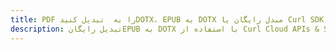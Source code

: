 ---title: PDF را به  تبدیل کنیدDOTX، EPUB به DOTX مبدل رایگان یا Curl SDKdescription: تبدیل رایگانEPUB به DOTX با استفاده از Curl Cloud APIs & SDK همچنین اسناد PDF را در Cloud ایجاد، ویرایش و رندر کنید.---
